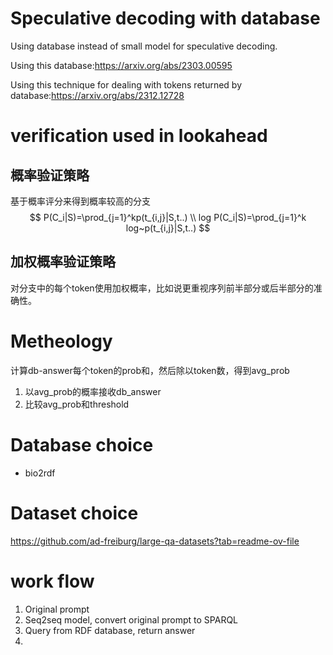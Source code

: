 # Speculative decoding with database
Using database instead of small model for speculative decoding.

Using this database:https://arxiv.org/abs/2303.00595

Using this technique for dealing with tokens returned by database:https://arxiv.org/abs/2312.12728

# verification used in lookahead
## 概率验证策略
基于概率评分来得到概率较高的分支
$$
P(C_i|S)=\prod_{j=1}^kp(t_{i,j}|S,t..) \\
log P(C_i|S)=\prod_{j=1}^k log~p(t_{i,j}|S,t..)
$$

## 加权概率验证策略
对分支中的每个token使用加权概率，比如说更重视序列前半部分或后半部分的准确性。

# Metheology
计算db-answer每个token的prob和，然后除以token数，得到avg_prob

1. 以avg_prob的概率接收db_answer
2. 比较avg_prob和threshold

# Database choice
- bio2rdf

# Dataset choice
https://github.com/ad-freiburg/large-qa-datasets?tab=readme-ov-file

# work flow
1. Original prompt
2. Seq2seq model, convert original prompt to SPARQL
3. Query from RDF database, return answer
4. 